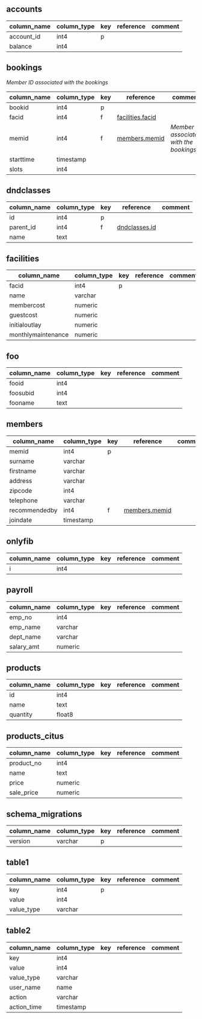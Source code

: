  ## accounts
 | column_name | column_type | key | reference | comment |
 | ----------- | ----------- | --- | --------- | ------- |
 | account_id  | int4        | p   |           |         |
 | balance     | int4        |     |           |         |


 ## bookings

 <i> Member ID associated  with the bookings </i>

 | column_name | column_type | key | reference                       | comment                                          |
 | ----------- | ----------- | --- | ------------------------------- | ------------------------------------------------ |
 | bookid      | int4        | p   |                                 |                                                  |
 | facid       | int4        | f   | [facilities.facid](#facilities) |                                                  |
 | memid       | int4        | f   | [members.memid](#members)       | <i> Member ID associated  with the bookings </i> |
 | starttime   | timestamp   |     |                                 |                                                  |
 | slots       | int4        |     |                                 |                                                  |


 ## dndclasses
 | column_name | column_type | key | reference                    | comment |
 | ----------- | ----------- | --- | ---------------------------- | ------- |
 | id          | int4        | p   |                              |         |
 | parent_id   | int4        | f   | [dndclasses.id](#dndclasses) |         |
 | name        | text        |     |                              |         |


 ## facilities
 | column_name        | column_type | key | reference | comment |
 | ------------------ | ----------- | --- | --------- | ------- |
 | facid              | int4        | p   |           |         |
 | name               | varchar     |     |           |         |
 | membercost         | numeric     |     |           |         |
 | guestcost          | numeric     |     |           |         |
 | initialoutlay      | numeric     |     |           |         |
 | monthlymaintenance | numeric     |     |           |         |


 ## foo
 | column_name | column_type | key | reference | comment |
 | ----------- | ----------- | --- | --------- | ------- |
 | fooid       | int4        |     |           |         |
 | foosubid    | int4        |     |           |         |
 | fooname     | text        |     |           |         |


 ## members
 | column_name   | column_type | key | reference                 | comment |
 | ------------- | ----------- | --- | ------------------------- | ------- |
 | memid         | int4        | p   |                           |         |
 | surname       | varchar     |     |                           |         |
 | firstname     | varchar     |     |                           |         |
 | address       | varchar     |     |                           |         |
 | zipcode       | int4        |     |                           |         |
 | telephone     | varchar     |     |                           |         |
 | recommendedby | int4        | f   | [members.memid](#members) |         |
 | joindate      | timestamp   |     |                           |         |


 ## onlyfib
 | column_name | column_type | key | reference | comment |
 | ----------- | ----------- | --- | --------- | ------- |
 | i           | int4        |     |           |         |


 ## payroll
 | column_name | column_type | key | reference | comment |
 | ----------- | ----------- | --- | --------- | ------- |
 | emp_no      | int4        |     |           |         |
 | emp_name    | varchar     |     |           |         |
 | dept_name   | varchar     |     |           |         |
 | salary_amt  | numeric     |     |           |         |


 ## products
 | column_name | column_type | key | reference | comment |
 | ----------- | ----------- | --- | --------- | ------- |
 | id          | int4        |     |           |         |
 | name        | text        |     |           |         |
 | quantity    | float8      |     |           |         |


 ## products_citus
 | column_name | column_type | key | reference | comment |
 | ----------- | ----------- | --- | --------- | ------- |
 | product_no  | int4        |     |           |         |
 | name        | text        |     |           |         |
 | price       | numeric     |     |           |         |
 | sale_price  | numeric     |     |           |         |


 ## schema_migrations
 | column_name | column_type | key | reference | comment |
 | ----------- | ----------- | --- | --------- | ------- |
 | version     | varchar     | p   |           |         |


 ## table1
 | column_name | column_type | key | reference | comment |
 | ----------- | ----------- | --- | --------- | ------- |
 | key         | int4        | p   |           |         |
 | value       | int4        |     |           |         |
 | value_type  | varchar     |     |           |         |


 ## table2
 | column_name | column_type | key | reference | comment |
 | ----------- | ----------- | --- | --------- | ------- |
 | key         | int4        |     |           |         |
 | value       | int4        |     |           |         |
 | value_type  | varchar     |     |           |         |
 | user_name   | name        |     |           |         |
 | action      | varchar     |     |           |         |
 | action_time | timestamp   |     |           |         |
